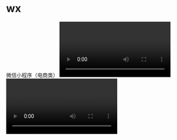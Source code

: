 # wx
微信小程序（电商类）
![Watch the video](https://eight1302.github.io/wx/wxkf/20190212-140608.mp4)
![微信小程序电商类的demo模板，包括购物车以及支付相关的功能](https://eight1302.github.io/wx/wxkf/20190212-140608.mp4)

